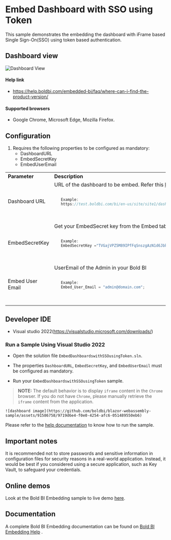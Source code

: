 # Embed Dashboard with SSO using Token

This sample demonstrates the embedding the dashboard with iFrame based Single Sign-On(SSO) using token based authentication.

## Dashboard view

![Dashboard View](https://github.com/boldbi/blazor-webassembly-sample/assets/91586758/9719d6e4-f0e0-4254-afc6-051489550eb6)

 #### Help link

 * https://help.boldbi.com/embedded-bi/faq/where-can-i-find-the-product-version/

 #### Supported browsers
  
  * Google Chrome, Microsoft Edge, Mozilla Firefox.

 ## Configuration

  1. Requires the following properties to be configured as mandatory:
      * DashboardURL 
      * EmbedSecretKey
      * EmbedUserEmail

   <table>
   <tr>
   <td style="width: 23%"><strong>Parameter</strong></td>
   <td style="width: 77%"><strong>Description</strong></td>
   </tr>

   <tr>
   <td>Dashboard URL</td>
   <td>URL of the dashboard to be embed. Refer this <a href="/working-with-dashboards/share-dashboards/get-dashboard-link/">link</a> to get the URL. <code>

   ```js
      Example:
      https://test.boldbi.com/bi/en-us/site/site1/dashboards/8428c9d9-85db-418c-b877-ea4495dcddd7/Predictive%20Analytics/Personal%20Expense%20Analysis
   ```

   </code> </td>
   </tr>

   <tr>
   <td>EmbedSecretKey</td>
   <td>Get your EmbedSecret key from the Embed tab by enabling the Enable embed authentication in the <a href="https://help.boldbi.com/site-administration/embed-settings/#get-embed-secret-code">Administration page</a> <code>

   ```js
      Example:
      EmbedSecretKey ="TVGajVPZ5M89IPfFqSnszgAzN1d6Jbkd";
   ```

</code> </td>
   </tr>

   <tr>
   <td>Embed User Email</td>
    <td>UserEmail of the Admin in your Bold BI<code>

   ```js
      Example:
      Embed_User_Email = "admin@domain.com";
   ```

</code></td>
</tr>
</table>

 ## Developer IDE

  * Visual studio 2022(https://visualstudio.microsoft.com/downloads/)

 ### Run a Sample Using Visual Studio 2022
 
  * Open the solution file `EmbedDashboardswithSSOusingToken.sln`.

  * The properties `DashboardURL`, `EmbedSecretKey`, and `EmbedUserEmail` must be configured as mandatory.

  * Run your `EmbedDashboardswithSSOusingToken` sample.

> **NOTE:** The default behavior is to display `iframe` content in the `Chrome` browser. If you do not have `Chrome`, please manually retrieve the `iframe` content from the application.

    ![dashboard image](https://github.com/boldbi/blazor-webassembly-sample/assets/91586758/9719d6e4-f0e0-4254-afc6-051489550eb6)

Please refer to the [help documentation](https://help.boldbi.com/embedding-options/iframe-embedding/dashboard-with-token-based-authentication/) to know how to run the sample.

## Important notes

It is recommended not to store passwords and sensitive information in configuration files for security reasons in a real-world application. Instead, it would be best if you considered using a secure application, such as Key Vault, to safeguard your credentials.

## Online demos

Look at the Bold BI Embedding sample to live demo [here](https://samples.boldbi.com/embed).

## Documentation

A complete Bold BI Embedding documentation can be found on [Bold BI Embedding Help](https://help.boldbi.com/embedding-options/iframe-embedding/) .